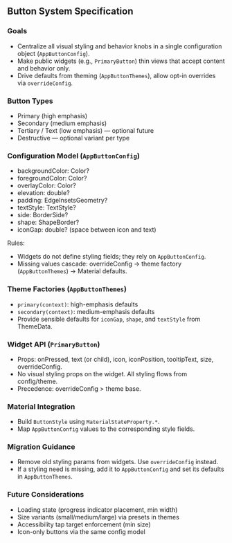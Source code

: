 ## Button System Specification

### Goals
- Centralize all visual styling and behavior knobs in a single configuration object (`AppButtonConfig`).
- Make public widgets (e.g., `PrimaryButton`) thin views that accept content and behavior only.
- Drive defaults from theming (`AppButtonThemes`), allow opt-in overrides via `overrideConfig`.

### Button Types
- Primary (high emphasis)
- Secondary (medium emphasis)
- Tertiary / Text (low emphasis) — optional future
- Destructive — optional variant per type

### Configuration Model (`AppButtonConfig`)
- backgroundColor: Color?
- foregroundColor: Color?
- overlayColor: Color?
- elevation: double?
- padding: EdgeInsetsGeometry?
- textStyle: TextStyle?
- side: BorderSide?
- shape: ShapeBorder?
- iconGap: double? (space between icon and text)

Rules:
- Widgets do not define styling fields; they rely on `AppButtonConfig`.
- Missing values cascade: overrideConfig → theme factory (`AppButtonThemes`) → Material defaults.

### Theme Factories (`AppButtonThemes`)
- `primary(context)`: high-emphasis defaults
- `secondary(context)`: medium-emphasis defaults
- Provide sensible defaults for `iconGap`, `shape`, and `textStyle` from ThemeData.

### Widget API (`PrimaryButton`)
- Props: onPressed, text (or child), icon, iconPosition, tooltipText, size, overrideConfig.
- No visual styling props on the widget. All styling flows from config/theme.
- Precedence: overrideConfig > theme base.

### Material Integration
- Build `ButtonStyle` using `MaterialStateProperty.*`.
- Map `AppButtonConfig` values to the corresponding style fields.

### Migration Guidance
- Remove old styling params from widgets. Use `overrideConfig` instead.
- If a styling need is missing, add it to `AppButtonConfig` and set its defaults in `AppButtonThemes`.

### Future Considerations
- Loading state (progress indicator placement, min width)
- Size variants (small/medium/large) via presets in themes
- Accessibility tap target enforcement (min size)
- Icon-only buttons via the same config model


